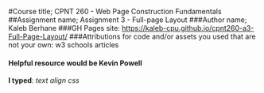 #Course title; CPNT 260 - Web Page Construction Fundamentals
##Assignment name; Assignment 3 - Full-page Layout
###Author name; Kaleb Berhane
###GH Pages site: https://kaleb-cpu.github.io/cpnt260-a3-Full-Page-Layout/
###Attributions for code and/or assets you used that are not your own: w3 schools articles
#### Helpful resource would be Kevin Powell
  **I typed**: *text align css*